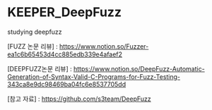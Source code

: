 # KEEPER_DeepFuzz
studying deepfuzz

[FUZZ 논문 리뷰] : https://www.notion.so/Fuzzer-ea1c6b65453d4cc885edb339e4afaef2

[DEEPFUZZ논문 리뷰] : https://www.notion.so/DeepFuzz-Automatic-Generation-of-Syntax-Valid-C-Programs-for-Fuzz-Testing-343ca8e9dc98469ba04fc6e8537705dd

[참고 자료] : https://github.com/s3team/DeepFuzz

